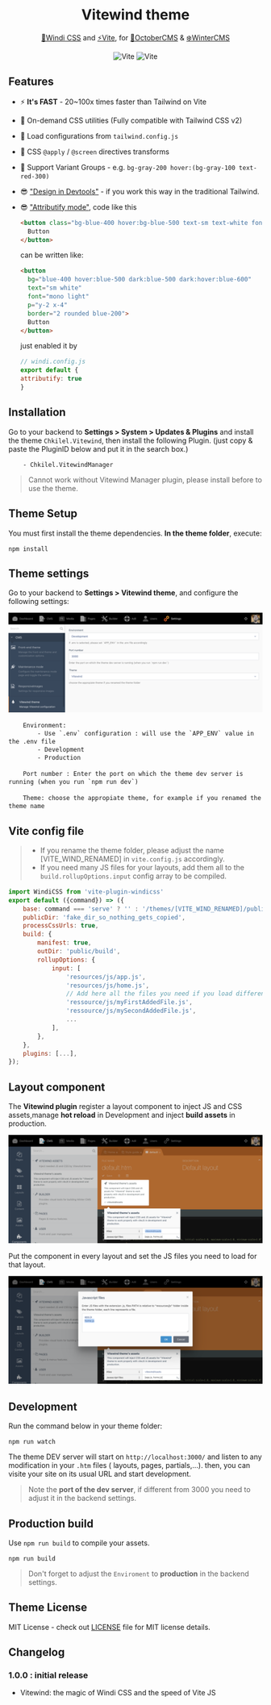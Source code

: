 <h1 align='center'>Vitewind theme</h1>

<p align='center'><a href="https://github.com/windicss/windicss">💨Windi CSS</a> and <a href="https://github.com/vitejs/vite"> ⚡️Vite</a>, for <a href="https://octobercms.com"> 🍂OctoberCMS</a>  & <a href="https://wintercms.com/">❄️WinterCMS</a><br>
</p>

<p align='center'>
  <img src='https://vitejs.dev/logo.svg' alt='Vite' width='100'/>
  <img src='https://windicss.org/assets/logo.svg' alt='Vite' width='100'/>
</p>


## Features

- ⚡️ **It's FAST** - 20~100x times faster than Tailwind on Vite
- 🧩 On-demand CSS utilities (Fully compatible with Tailwind CSS v2)
- 🍃 Load configurations from `tailwind.config.js`
- 📄 CSS `@apply` / `@screen` directives transforms
- 🎳 Support Variant Groups - e.g. `bg-gray-200 hover:(bg-gray-100 text-red-300)`
- 😎 ["Design in Devtools"](https://windicss.org/integrations/vite.html#design-in-devtools) - if you work this way in the traditional Tailwind.
- 😎 ["Attributify mode"](https://windicss.org/posts/v30.html#attributify-mode), code like this
  ```html
  <button class="bg-blue-400 hover:bg-blue-500 text-sm text-white font-mono font-light py-2 px-4 rounded border-2 border-blue-200 dark:bg-blue-500 dark:hover:bg-blue-600">
    Button
  </button>
    ```
  can be written like:

  ```html
  <button
    bg="blue-400 hover:blue-500 dark:blue-500 dark:hover:blue-600"
    text="sm white"
    font="mono light"
    p="y-2 x-4"
    border="2 rounded blue-200">
    Button
  </button>
  ```
   just enabled it by
  ```javascript
  // windi.config.js
  export default {
  attributify: true
  }
  ```

## Installation

Go to your backend to **Settings > System > Updates & Plugins** and install the theme `Chkilel.Vitewind`, then install the following Plugin. (just copy & paste the PluginID below and put it in the search box.)
```
    - Chkilel.VitewindManager
```
> Cannot work without Vitewind Manager plugin, please install before to use the theme.

## Theme Setup

You must first install the theme dependencies. **In the theme folder**, execute:

```
npm install
```

## Theme settings
Go to your backend to **Settings > Vitewind theme**, and configure the following settings:

![Setting Vitewind](./assets/images/settings.png)

        Environment:
            - Use `.env` configuration : will use the `APP_ENV` value in the .env file
            - Development
            - Production

        Port number : Enter the port on which the theme dev server is running (when you run `npm run dev`)

        Theme: choose the appropiate theme, for example if you renamed the theme name


## Vite config file

> - If you rename the theme folder, please adjust the name [VITE_WIND_RENAMED] in `vite.config.js` accordingly.
> - If you need many JS files for your layouts, add them all to the `build.rollupOptions.input` config array to be compiled.

```javascript
import WindiCSS from 'vite-plugin-windicss'
export default ({command}) => ({
    base: command === 'serve' ? '' : '/themes/[VITE_WIND_RENAMED]/public/build/', // Addjust the name of the theme
    publicDir: 'fake_dir_so_nothing_gets_copied',
    processCssUrls: true,
    build: {
        manifest: true,
        outDir: 'public/build',
        rollupOptions: {
            input: [
                'resources/js/app.js',
                'resources/js/home.js',
                // Add here all the files you need if you load different javascript code in each layout
                'ressource/js/myFirstAddedFile.js',
                'ressource/js/mySecondAddedFile.js',
                ...
            ],
        },
    },
    plugins: [...],
});
```

## Layout component

The **Vitewind plugin** register a layout component to inject JS and CSS assets,manage **hot reload** in Development and inject **build assets** in production.

![Layout component](./assets/images/layout-component.png)

Put the component in every layout and set the JS files you need to load for that layout.

![Layout component](./assets/images/layout-component-settings.png)


## Development
Run the command below in your theme folder:

```
npm run watch
```
The theme DEV server will start on `http://localhost:3000/` and listen to any modification in your `.htm` files ( layouts, pages, partials,...).
then, you can visite your site on its usual URL and start development.

> Note the **port of the dev server**, if different from 3000 you need to adjust it in the backend settings.

## Production build

Use `npm run build` to compile your assets.

```
npm run build
```
> Don't forget to adjust the `Enviroment` to **production** in the backend settings.

## Theme License

MIT License - check out [LICENSE](LICENSE) file for MIT license details.

## Changelog

### 1.0.0 : initial release

- Vitewind: the magic of Windi CSS and the speed of Vite JS
